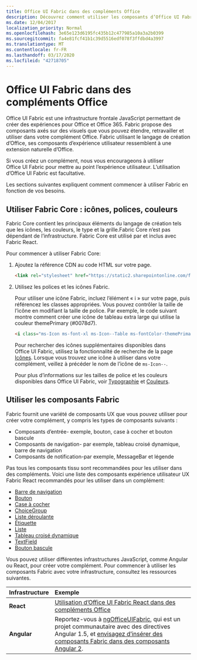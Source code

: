 ```yaml
---
title: Office UI Fabric dans des compléments Office 
description: Découvrez comment utiliser les composants d’Office UI Fabric dans des compléments Office.
ms.date: 12/04/2017
localization_priority: Normal
ms.openlocfilehash: 3e65e123d6195fc435b12c477985a10a3a2b0399
ms.sourcegitcommit: fa4e81fcf41b1c39d5516edf078f3ffdbd4a3997
ms.translationtype: MT
ms.contentlocale: fr-FR
ms.lasthandoff: 03/17/2020
ms.locfileid: "42718705"
---
```

# <a name="office-ui-fabric-in-office-add-ins"></a>Office UI Fabric dans des compléments Office 

Office UI Fabric est une infrastructure frontale JavaScript permettant de créer des expériences pour Office et Office 365. Fabric propose des composants axés sur des visuels que vous pouvez étendre, retravailler et utiliser dans votre complément Office. Fabric utilisant le langage de création d’Office, ses composants d’expérience utilisateur ressemblent à une extension naturelle d’Office. 

Si vous créez un complément, nous vous encourageons à utiliser Office UI Fabric pour mettre au point l’expérience utilisateur. L’utilisation d’Office UI Fabric est facultative.

Les sections suivantes expliquent comment commencer à utiliser Fabric en fonction de vos besoins. 

## <a name="use-fabric-core-icons-fonts-colors"></a>Utiliser Fabric Core : icônes, polices, couleurs
Fabric Core contient les principaux éléments du langage de création tels que les icônes, les couleurs, le type et la grille.Fabric Core n’est pas dépendant de l’infrastructure. Fabric Core est utilisé par et inclus avec Fabric React.

Pour commencer à utiliser Fabric Core:

1. Ajoutez la référence CDN au code HTML sur votre page.  

    ```html
    <link rel="stylesheet" href="https://static2.sharepointonline.com/files/fabric/office-ui-fabric-core/9.6.1/css/fabric.min.css">
    ```   
    
2. Utilisez les polices et les icônes Fabric. 

    Pour utiliser une icône Fabric, incluez l’élément « i » sur votre page, puis référencez les classes appropriées. Vous pouvez contrôler la taille de l’icône en modifiant la taille de police. Par exemple, le code suivant montre comment créer une icône de tableau extra large qui utilise la couleur themePrimary (#0078d7). 
   
    ```html
    <i class="ms-Icon ms-font-xl ms-Icon--Table ms-fontColor-themePrimary"></i>
    ```

    Pour rechercher des icônes supplémentaires disponibles dans Office UI Fabric, utilisez la fonctionnalité de recherche de la page [Icônes](https://developer.microsoft.com/fabric#/styles/icons). Lorsque vous trouvez une icône à utiliser dans votre complément, veillez à précéder le nom de l’icône de `ms-Icon--`. 

    Pour plus d’informations sur les tailles de police et les couleurs disponibles dans Office UI Fabric, voir [Typographie](https://developer.microsoft.com/fabric#/styles/typography) et [Couleurs](https://developer.microsoft.com/fabric#/styles/colors).
 
## <a name="use-fabric-components"></a>Utiliser les composants Fabric 
Fabric fournit une variété de composants UX que vous pouvez utiliser pour créer votre complément, y compris les types de composants suivants :

- Composants d’entrée- exemple, bouton, case à cocher et bouton bascule
- Composants de navigation- par exemple, tableau croisé dynamique, barre de navigation
- Composants de notification-par exemple, MessageBar et légende  

Pas tous les composants tissu sont recommandées pour les utiliser dans des compléments. Voici une liste des composants expérience utilisateur UX Fabric React recommandés pour les utiliser dans un complément:

- [Barre de navigation](https://developer.microsoft.com/fabric#/components/breadcrumb)
- [Bouton](https://developer.microsoft.com/fabric#/components/button)
- [Case à cocher](https://developer.microsoft.com/fabric#/components/checkbox)
- [ChoiceGroup](https://developer.microsoft.com/fabric#/components/choicegroup)
- [Liste déroulante](https://developer.microsoft.com/fabric#/components/dropdown)
- [Étiquette](https://developer.microsoft.com/fabric#/components/label)
- [Liste](https://developer.microsoft.com/fabric#/components/list)
- [Tableau croisé dynamique](https://developer.microsoft.com/fabric#/components/pivot)
- [TextField](https://developer.microsoft.com/fabric#/components/textfield)
- [Bouton bascule](https://developer.microsoft.com/fabric#/components/toggle)

Vous pouvez utiliser différentes infrastructures JavaScript, comme Angular ou React, pour créer votre complément. Pour commencer à utiliser les composants Fabric avec votre infrastructure, consultez les ressources suivantes.

|**Infrastructure**|**Exemple**|
|:------------|:----------|
|**React**|[Utilisation d’Office UI Fabric React dans des compléments Office](using-office-ui-fabric-react.md )|
|**Angular**| Reportez-vous à [ngOfficeUIFabric](http://ngofficeuifabric.com/), qui est un projet communautaire avec des directives Angular 1.5, et [envisagez d’insérer des composants Fabric dans des composants Angular 2](../develop/add-ins-with-angular2.md#consider-wrapping-fabric-components-with-angular-components).|
